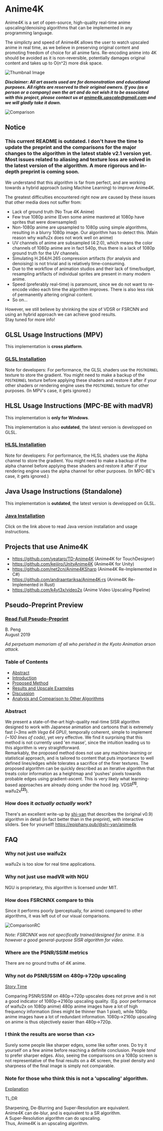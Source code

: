 # Anime4K

Anime4K is a set of open-source, high-quality real-time anime upscaling/denoising algorithms that can be implemented in any programming language.

The simplicty and speed of Anime4K allows the user to watch upscaled anime in real time, as we believe in preserving original content and promoting freedom of choice for all anime fans. Re-encoding anime into 4K should be avoided as it is non-reversible, potentially damages original content and takes up to O(n^2) more disk space.

![Thumbnail Image](results/Main.png?raw=true)

***Disclaimer: All art assets used are for demonstration and educational purposes. All rights are reserved to their original owners. If you (as a person or a company) own the art and do not wish it to be associated with this project, please contact us at 	anime4k.upscale@gmail.com and we will gladly take it down.***

![Comparison](results/Comparisons/1_time.png?raw=true)

## Notice

### This current README is outdated. I don't have the time to update the preprint and the comparisons for the major changes to the algorithm in the latest stable v2.1 version yet. Most issues related to aliasing and texture loss are solved in the latest version of the algorithm. A more rigorous and in-depth preprint is coming soon.

We understand that this algorithm is far from perfect, and are working towards a hybrid approach (using Machine Learning) to improve Anime4K. 

The greatest difficulties encountered right now are caused by these issues that other media does not suffer from:

 - Lack of ground truth (No True 4K Anime)
 - Few true 1080p anime (Even some anime mastered at 1080p have sprites that were downsampled)
 - Non-1080p anime are upsampled to 1080p using simple algorithms, resulting in a blurry 1080p image. Our algorithm has to detect this. (Main reason why waifu2x does not work well on anime)
 - UV channels of anime are subsampled (4:2:0), which means the color channels of 1080p anime are in fact 540p, thus there is a lack of 1080p ground truth for the UV channels.
 - Simulating H.264/H.265 compression artifacts (for analysis and denoising) is not trivial and is relatively time-consuming.
 - Due to the workflow of animation studios and their lack of time/budget, resampling artifacts of individual sprites are present in many modern anime.
 - Speed (preferably real-time) is paramount, since we do not want to re-encode video each time the algorithm improves. There is also less risk of permanently altering original content.
 - So on...

However, we still believe by shrinking the size of VDSR or FSRCNN and using an hybrid approach we can achieve good results.  
Stay tuned for more info!
 
## GLSL Usage Instructions (MPV)

This implementation is **cross platform**.

### [GLSL Installation](GLSL_Instructions.md)

Note for developers: For performance, the GLSL shaders use the `POSTKERNEL` texture to store the gradient. You might need to make a backup of the `POSTKERNEL` texture before applying these shaders and restore it after if your other shaders or rendering engine uses the `POSTKERNEL` texture for other purposes. (In MPV's case, it gets ignored.)

## HLSL Usage Instructions (MPC-BE with madVR)

This implementation is **only for Windows**.

This implementation is also **outdated**, the latest version is developped on GLSL.

### [HLSL Installation](HLSL_Instructions.md)  

Note for developers: For performance, the HLSL shaders use the Alpha channel to store the gradient. You might need to make a backup of the alpha channel before applying these shaders and restore it after if your rendering engine uses the alpha channel for other purposes. (In MPC-BE's case, it gets ignored.)

## Java Usage Instructions (Standalone)

This implementation is **outdated**, the latest version is developped on GLSL.

### [Java Installation](Java_Instructions.md)

Click on the link above to read Java version installation and usage instructions.

## Projects that use Anime4K
 - https://github.com/yeataro/TD-Anime4K (Anime4K for TouchDesigner)
 - https://github.com/keijiro/UnityAnime4K (Anime4K for Unity)
 - https://github.com/net2cn/Anime4KSharp (Anime4K Re-Implemented in C#)
 - https://github.com/andraantariksa/Anime4K-rs (Anime4K Re-Implemented in Rust)
 - https://github.com/k4yt3x/video2x (Anime Video Upscaling Pipeline)


## Pseudo-Preprint Preview

### [Read Full Pseudo-Preprint](Preprint.md)

B. Peng  
August 2019

*Ad perpetuam memoriam of all who perished in the Kyoto Animation arson attack.*

### Table of Contents

- [Abstract](Preprint.md#abstract)  
- [Introduction](Preprint.md#introduction)  
- [Proposed Method](Preprint.md#proposed-method)  
- [Results and Upscale Examples](Preprint.md#results)  
- [Discussion](Preprint.md#discussion)  
- [Analysis and Comparison to Other Algorithms](Preprint.md#analysis)  

### Abstract

We present a state-of-the-art high-quality real-time SISR algorithm designed to work with Japanese animation and cartoons that is extremely fast *(~3ms with Vega 64 GPU)*, temporally coherent, simple to implement *(~100 lines of code)*, yet very effective. We find it surprising that this method is not currently used 'en masse', since the intuition leading us to this algorithm is very straightforward.  
Remarkably, the proposed method does not use any machine-learning or statistical approach, and is tailored to content that puts importance to well defined lines/edges while tolerates a sacrifice of the finer textures. The proposed algorithm can be quickly described as an iterative algorithm that treats color information as a heightmap and 'pushes' pixels towards probable edges using gradient-ascent. This is very likely what learning-based approaches are already doing under the hood (eg. VDSR<sup>**[1]**</sup>, waifu2x<sup>**[2]**</sup>).

### How does it *actually actually* work?

There's an excellent write-up by [shi-yan](https://github.com/shi-yan) that describes the (original v0.9) algorithm in detail (in fact better than in the preprint), with interactive sliders. See for yourself! https://epiphany.pub/@shi-yan/anime4k

## FAQ

### Why not just use waifu2x

waifu2x is too slow for real time applications.

### Why not just use madVR with NGU

NGU is proprietary, this algorithm is licensed under MIT.

### How does FSRCNNX compare to this

Since it performs poorly (perceptually, for anime) compared to other algorithms, it was left out of our visual comparisons.

![ComparisonRC](https://raw.githubusercontent.com/bloc97/Anime4K/master/results/Comparisons/FSRCNNX.png)

*Note: FSRCNNX was not specifically trained/designed for anime. It is however a good general-purpose SISR algorithm for video.*

### Where are the PSNR/SSIM metrics

There are no ground truths of 4K anime.

### Why not do PSNR/SSIM on 480p->720p upscaling

[Story Time](FAQ_Detail.md)

Comparing PSNR/SSIM on 480p->720p upscales does not prove and is not a good indicator of 1080p->2160p upscaling quality. (Eg. poor performance of waifu2x on 1080p anime) 480p anime images have a lot of high frequency information (lines might be thinner than 1 pixel), while 1080p anime images have a lot of redundant information. 1080p->2160p upscaling on anime is thus objectively easier than 480p->720p.

### I think the results are worse than \<x>

Surely some people like sharper edges, some like softer ones. Do try it yourself on a few anime before reaching a definite conclusion. People *tend* to prefer sharper edges. Also, seeing the comparisons on a 1080p screen is not representative of the final results on a 4K screen, the pixel density and sharpness of the final image is simply not comparable.

### Note for those who think this is not a 'upscaling' algorithm.

[Explanation](Upscaling.md)

TL;DR

Sharpening, De-Blurring and Super-Resolution are equivalent.  
Anime4K can de-blur, and is equivalent to a SR algorithm.  
A Super-Resolution algorithm can do upscaling.  
Thus, Anime4K is an upscaling algorithm.
